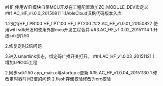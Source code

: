 #HF
使用WIFI模块自带MCU开发在工程配置添加ZC_MODULE_DEV宏定义
##1.AC_HF_v1.0.0_20150811
1.1AbleCloud汉枫代码版本入库

1.2支持HF_LPB100 HF_LPT100 HF_LPT200
##2.AC_HF_v1.0.01_20150827
使用wifi sdk开发和使用外部mcu开发工程合并
##3.AC_HF_v1.0.02_20151114
1.升级sdk到1.50

2.修复定时2倍问题

3.进入smartlink状态，绑定码广播开关打开。
##4.AC_HF_v1.0.03_20151121
1.增加LPB105工程

2.同步sdk1.50 app_main.c与startup.c更新
##5.AC_HF_v1.0.04_20151130
1.修改定时器时间2倍的问题
2.flash存储校验修改为crc校验